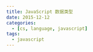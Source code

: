 ```yaml
---
title: JavaScript 数据类型
date: 2015-12-12
categories:
  - [cs, language, javascript]
tags:
  - javascript
---
```

